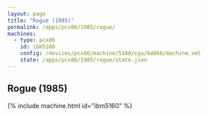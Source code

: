 ```yaml
---
layout: page
title: "Rogue (1985)"
permalink: /apps/pcx86/1985/rogue/
machines:
  - type: pcx86
    id: ibm5160
    config: /devices/pcx86/machine/5160/cga/640kb/machine.xml
    state: /apps/pcx86/1985/rogue/state.json
---
```


Rogue (1985)
---

{% include machine.html id="ibm5160" %}
